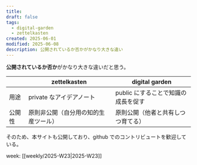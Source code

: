 ```yaml
---
title:
draft: false
tags:
  - digital-garden
  - zettelkasten
created: 2025-06-01
modified: 2025-06-08
description: 公開されているか否かがかなり大きな違い
---
```

**公開されているか否か**がかなり大きな違いだと思う。

|        | zettelkasten                         | digital garden                      |
| ------ | ------------------------------------ | ----------------------------------- |
| 用途   | private なアイデアノート             | public にすることで知識の成長を促す |
| 公開性 | 原則非公開（自分用の知的生産ツール） | 原則公開（他者と共有しつつ育てる）  |

そのため、本サイトも公開しており、github でのコントリビュートを歓迎している。

week: [[weekly/2025-W23|2025-W23]]
